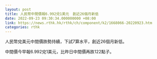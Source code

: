 ```yaml
---
layout: post
title: 人民幣中間價報6.992兌1美元　創近26個月新低
date: 2022-09-23 09:30:34.000000000 +08:00
link: https://news.rthk.hk/rthk/ch/component/k2/1668066-20220923.htm
categories: rthk
---
```


人民幣兌美元中間價跌勢持續，下試7算水平，創近26個月新低。

中間價今早報6.992兌1美元，比昨日中間價再跌122點子。
